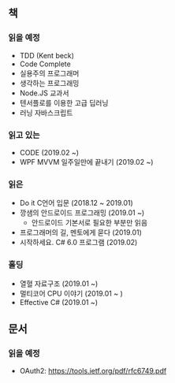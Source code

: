 ## 책
### 읽을 예정
- TDD (Kent beck)
- Code Complete
- 실용주의 프로그래머
- 생각하는 프로그래밍
- Node.JS 교과서
- 텐서플로를 이용한 고급 딥러닝
- 러닝 자바스크립트

### 읽고 있는
- CODE (2019.02 ~)
- WPF MVVM 일주일만에 끝내기 (2019.02 ~)


### 읽은
- Do it C언어 입문 (2018.12 ~ 2019.01)
- 깡샘의 안드로이드 프로그래밍 (2019.01 ~)
   - 안드로이드 기본서로 필요한 부분만 읽음
- 프로그래머의 길, 멘토에게 묻다 (2019.01)
- 시작하세요. C#  6.0 프로그램 (2019.02)

### 홀딩
- 열혈 자료구조 (2019.01 ~)
- 멀티코어 CPU 이야기 (2019.01 ~ )
- Effective C# (2019.01 ~)

## 문서
### 읽을 예정
- OAuth2: https://tools.ietf.org/pdf/rfc6749.pdf 